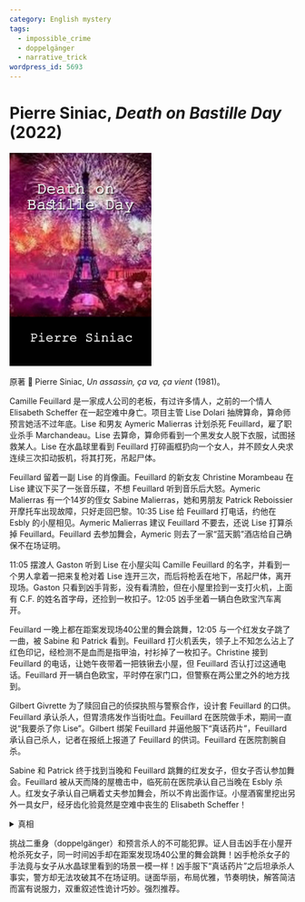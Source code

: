 ```yaml
---
category: English mystery
tags:
  - impossible_crime
  - doppelgänger
  - narrative_trick
wordpress_id: 5693
---
```


# Pierre Siniac, <i>Death on Bastille Day</i> (2022)

<img src=images/2022_cover.jpg width=250/>

原著 📖 Pierre Siniac, <i>Un assassin, ça va, ça vient</i> (1981)。

Camille Feuillard 是一家成人公司的老板，有过许多情人，之前的一个情人 Elisabeth Scheffer 在一起空难中身亡。项目主管 Lise Dolari 抽牌算命，算命师预言她活不过年底。Lise 和男友 Aymeric Malierras 计划杀死 Feuillard，雇了职业杀手 Marchandeau。Lise 去算命，算命师看到一个黑发女人脱下衣服，试图拯救某人。Lise 在水晶球里看到 Feuillard 打碎画框扔向一个女人，并不顾女人央求连续三次扣动扳机，将其打死，吊起尸体。

Feuillard 留着一副 Lise 的肖像画。Feuillard 的新女友 Christine Morambeau 在 Lise 建议下买了一张音乐碟，不想 Feuillard 听到音乐后大怒。Aymeric Malierras 有一个14岁的侄女 Sabine Malierras，她和男朋友 Patrick Reboissier 开摩托车出现故障，只好走回巴黎。10:35 Lise 给 Feuillard 打电话，约他在 Esbly 的小屋相见。Aymeric Malierras 建议 Feuillard 不要去，还说 Lise 打算杀掉 Feuillard。Feuillard 去参加舞会，Aymeric 则去了一家“蓝天鹅”酒店给自己确保不在场证明。

11:05 摆渡人 Gaston 听到 Lise 在小屋尖叫 Camille Feuillard 的名字，并看到一个男人拿着一把来复枪对着 Lise 连开三次，而后将枪丢在地下，吊起尸体，离开现场。Gaston 只看到凶手背影，没有看清脸，但在小屋里捡到一支打火机，上面有 C.F. 的姓名首字母，还捡到一枚扣子。12:05 凶手坐着一辆白色欧宝汽车离开。

Feuillard 一晚上都在距案发现场40公里的舞会跳舞，12:05 与一个红发女子跳了一曲，被 Sabine 和 Patrick 看到。Feuillard 打火机丢失，领子上不知怎么沾上了红色印记，经检测不是血而是指甲油，衬衫掉了一枚扣子。Christine 接到 Feuillard 的电话，让她午夜带着一把铁锹去小屋，但 Feuillard 否认打过这通电话。Feuillard 开一辆白色欧宝，平时停在家门口，但警察在两公里之外的地方找到。

Gilbert Givrette 为了赎回自己的侦探执照与警察合作，设计套 Feuillard 的口供。Feuillard 承认杀人，但胃溃疡发作当街吐血。Feuillard 在医院做手术，期间一直说“我要杀了你 Lise”。Gilbert 绑架 Feuillard 并逼他服下“真话药片”，Feuillard 承认自己杀人，记者在报纸上报道了 Feuillard 的供词。Feuillard 在医院割腕自杀。

Sabine 和 Patrick 终于找到当晚和 Feuillard 跳舞的红发女子，但女子否认参加舞会。Feuillard 被从天而降的屋檐击中，临死前在医院承认自己当晚在 Esbly 杀人。红发女子承认自己瞒着丈夫参加舞会，所以不肯出面作证。小屋酒窖里挖出另外一具女尸，经牙齿化验竟然是空难中丧生的 Elisabeth Scheffer！

<details><summary>真相</summary>
1979年11月14日 Elisabeth 约 Feuillard 在小屋见面，Feuillard 开枪打死 Elisabeth，并打电话让 Lise 带铁锹到小屋，二人一起将尸体埋在小屋酒窖里。Lise 冒充 Elisabeth 上了空难飞机，在起飞前一刻冲下飞机，逃过一劫。

一年后的11月14日，Lise 又约 Feuillard 在小屋见面，Feuillard 没有赴约，职业杀手 Marchandeau 按 Lise 要求冒充 Feuillard 开枪打死 Lise，留下偷来的打火机和扣子陷害 Feuillard。Lise 如此安排的动机是替 Elisabeth 复仇。Feuillard 承认自己11月14日在小屋杀人，其实是在一年前的11月14日杀人，他口中的 Lise 是 Elisabeth 的昵称（叙述性诡计！）。
</details>

挑战二重身（doppelgänger）和预言杀人的不可能犯罪。证人目击凶手在小屋开枪杀死女子，同一时间凶手却在距案发现场40公里的舞会跳舞！凶手枪杀女子的手法竟与女子从水晶球里看到的场景一模一样！凶手服下“真话药片”之后坦承杀人事实，警方却无法攻破其不在场证明。谜面华丽，布局优雅，节奏明快，解答简洁而富有说服力，双重叙述性诡计巧妙。强烈推荐。
